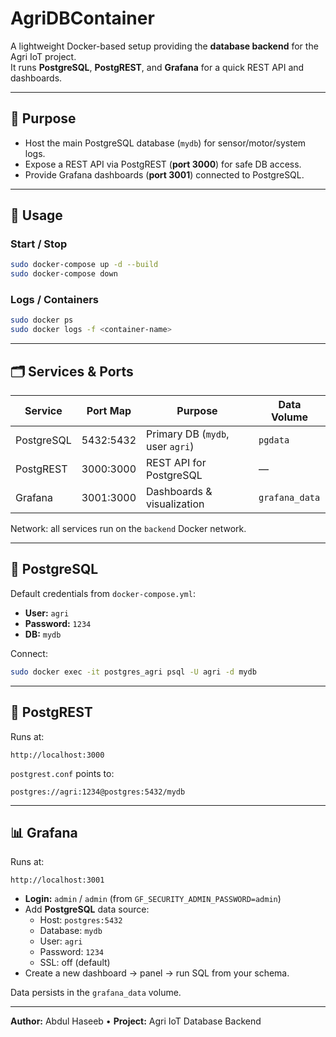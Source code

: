 # AgriDBContainer

A lightweight Docker-based setup providing the **database backend** for the Agri IoT project.  
It runs **PostgreSQL**, **PostgREST**, and **Grafana** for a quick REST API and dashboards.

---

## 🧩 Purpose
- Host the main PostgreSQL database (`mydb`) for sensor/motor/system logs.
- Expose a REST API via PostgREST (**port 3000**) for safe DB access.
- Provide Grafana dashboards (**port 3001**) connected to PostgreSQL.

---

## 🚀 Usage

### Start / Stop
```bash
sudo docker-compose up -d --build
sudo docker-compose down
```

### Logs / Containers
```bash
sudo docker ps
sudo docker logs -f <container-name>
```

---

## 🗂️ Services & Ports

| Service     | Port Map | Purpose                                | Data Volume            |
|-------------|----------|----------------------------------------|------------------------|
| PostgreSQL  | 5432:5432| Primary DB (`mydb`, user `agri`)       | `pgdata`               |
| PostgREST   | 3000:3000| REST API for PostgreSQL                 | —                      |
| Grafana     | 3001:3000| Dashboards & visualization              | `grafana_data`         |

Network: all services run on the `backend` Docker network.

---

## 🐘 PostgreSQL
Default credentials from `docker-compose.yml`:
- **User:** `agri`
- **Password:** `1234`
- **DB:** `mydb`

Connect:
```bash
sudo docker exec -it postgres_agri psql -U agri -d mydb
```

---

## 🔁 PostgREST
Runs at:
```
http://localhost:3000
```
`postgrest.conf` points to:
```
postgres://agri:1234@postgres:5432/mydb
```

---

## 📊 Grafana
Runs at:
```
http://localhost:3001
```
- **Login:** `admin` / `admin` (from `GF_SECURITY_ADMIN_PASSWORD=admin`)
- Add **PostgreSQL** data source:
  - Host: `postgres:5432`
  - Database: `mydb`
  - User: `agri`
  - Password: `1234`
  - SSL: off (default)
- Create a new dashboard → panel → run SQL from your schema.

Data persists in the `grafana_data` volume.

---

**Author:** Abdul Haseeb • **Project:** Agri IoT Database Backend

